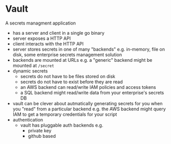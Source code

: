 
# Vault

A secrets managment application

* has a server and client in a single go binary
* server exposes a HTTP API
* client interacts with the HTTP API
* server stores secrets in one of many "backends" e.g. in-memory, file on disk,
  some enterprise secrets management solution
* backends are mounted at URLs e.g. a "generic" backend might be mounted at
  `/secret`
* dynamic secrets
    * secrets do not have to be files stored on disk
    * secrets do not have to exist before they are read
    * an AWS backend can read/write IAM policies and access tokens
    * a SQL backend might read/write data from your enterprise's secrets DB
* vault can be clever about autmatically generating secrets for you when you
  "read" from a particular backend e.g. the AWS backend might query IAM to get
  a temporary credentials for your script
* authentication
    * vault has pluggable auth backends e.g.
        * private key
        * github based
